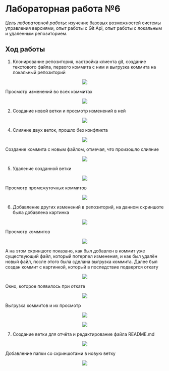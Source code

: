 # Лабораторная работа №6
_Цель лабораторной работы_: изучение базовых возможностей системы управления версиями, опыт работы с Git Api, опыт работы с локальным и удаленным репозиторием.

## Ход работы
1. Клонирование репозитория, настройка клиента git, создание текстового файла, первого коммита с ним и выгрузка коммита на локальный репозиторий
<p align="center">
  <img src="https://github.com/sufferix/LR6/blob/report/screens/705.png">
</p>

Просмотр изменений во всех коммитах
<p align="center">
  <img src="https://github.com/sufferix/LR6/blob/report/screens/706.png">
</p>

2. Создание новой ветки и просмотр изменений в ней
<p align="center">
  <img src="https://github.com/sufferix/LR6/blob/report/screens/707.png">
</p>

4. Слияние двух веток, прошло без конфликта
<p align="center">
  <img src="https://github.com/sufferix/LR6/blob/report/screens/708.png">
</p>

Создание коммита с новым файлом, отмечая, что произошло слияние
<p align="center">
  <img src="https://github.com/sufferix/LR6/blob/report/screens/709.png">
</p>

5. Удаление созданной ветки
<p align="center">
  <img src="https://github.com/sufferix/LR6/blob/report/screens/710.png">
</p>

Просмотр промежуточных коммитов
<p align="center">
  <img src="https://github.com/sufferix/LR6/blob/report/screens/712.png">
</p>

6. Добавление других изменений в репозиторий, на данном скриншоте была добавлена картинка
<p align="center">
  <img src="https://github.com/sufferix/LR6/blob/report/screens/714.png">
</p>

Просмотр коммитов
<p align="center">
  <img src="https://github.com/sufferix/LR6/blob/report/screens/714g.png">
</p>

А на этом скриншоте показано, как был добавлен в коммит уже существующий файл, который потерпел изменения, и как был удалён новый файл, после этого была сделана выгрузка коммита. Далее был создан коммит с картинкой, который в последствие подвергся откату
<p align="center">
  <img src="https://github.com/sufferix/LR6/blob/report/screens/715.jpg">
</p>

Окно, которое появилось при откате
<p align="center">
  <img src="https://github.com/sufferix/LR6/blob/report/screens/716.jpg">
</p>

Выгрузка коммитов и их просмотр
<p align="center">
  <img src="https://github.com/sufferix/LR6/blob/report/screens/717.png">
</p>
<p align="center">
  <img src="https://github.com/sufferix/LR6/blob/report/screens/718.png">
</p>

7. Создание ветки для отчёта и редактирование файла README.md
<p align="center">
  <img src="https://github.com/sufferix/LR6/blob/report/screens/720.png">
</p>

Добавление папки со скриншотами в новую ветку
<p align="center">
  <img src="https://github.com/sufferix/LR6/blob/report/screens/720.png">
</p>
